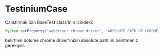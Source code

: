 # TestiniumCase

Calistirmak icin BaseTest class'inin icindeki:
```java
System.setProperty("webdriver.chrome.driver", "ABSOLUTE_PATH_OF_CHROME_DRIVER");
```
belirtilen bolume chrome driver'inizin absolute path'ini belirtmeniz gerekiyor.


